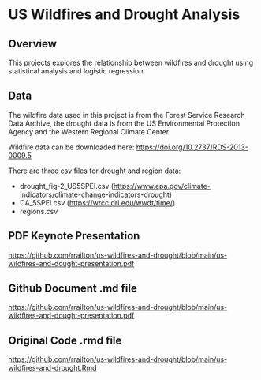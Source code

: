 # US Wildfires and Drought Analysis

## Overview

This projects explores the relationship between wildfires and drought using
statistical analysis and logistic regression.

## Data

The wildfire data used in this project is from the Forest Service Research Data
Archive, the drought data is from the US Environmental Protection Agency and
the Western Regional Climate Center.

Wildfire data can be downloaded here: <https://doi.org/10.2737/RDS-2013-0009.5>

There are three csv files for drought and region data:

- drought_fig-2_US5SPEI.csv (<https://www.epa.gov/climate-indicators/climate-change-indicators-drought>)
- CA_5SPEI.csv (<https://wrcc.dri.edu/wwdt/time/>)
- regions.csv

## PDF Keynote Presentation

<https://github.com/rrailton/us-wildfires-and-drought/blob/main/us-wildfires-and-dought-presentation.pdf>

## Github Document .md file

<https://github.com/rrailton/us-wildfires-and-drought/blob/main/us-wildfires-and-dought-presentation.pdf>

## Original Code .rmd file

<https://github.com/rrailton/us-wildfires-and-drought/blob/main/us-wildfires-and-drought.Rmd>

